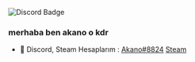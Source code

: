 ![Discord Badge](https://camo.githubusercontent.com/9c72db1c955fd349568c41703ec4f7df0cc8a2f86c2d2a171aa795cdea5f96ae/68747470733a2f2f706c61636577616966752e636f6d2f696d6167652f3936302f323530)



### merhaba ben akano o kdr 

- 🌊 Discord, Steam Hesaplarım : [Akano#8824](https://discord.com/channels/@me) [Steam](https://steamcommunity.com/profiles/76561199044085364)










